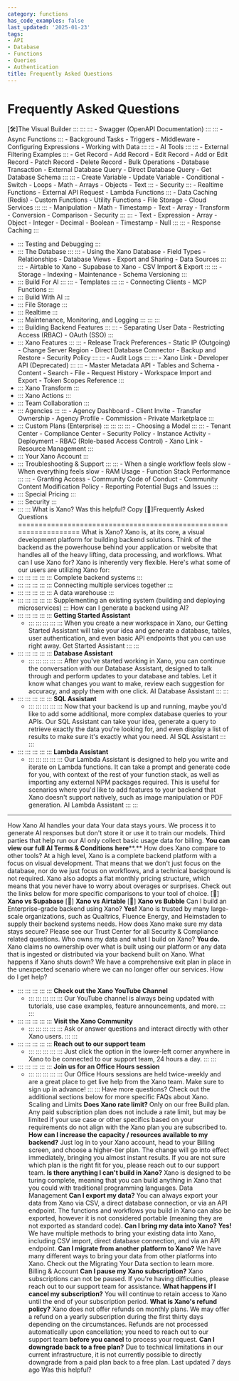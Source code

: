 ```yaml
---
category: functions
has_code_examples: false
last_updated: '2025-01-23'
tags:
- API
- Database
- Functions
- Queries
- Authentication
title: Frequently Asked Questions
---
```


# Frequently Asked Questions

[🛠️]The Visual Builder
    :::
        ::: 
            ::: 
            -   Swagger (OpenAPI Documentation)
            :::
            ::: 
            -   Async Functions
            :::
        -   Background Tasks
        -   Triggers
        -   Middleware
        -   Configuring Expressions
        -   Working with Data
        :::
        ::: 
        -   AI Tools
            ::: 
                ::: 
                -   External Filtering Examples
                :::
            -   Get Record
            -   Add Record
            -   Edit Record
            -   Add or Edit Record
            -   Patch Record
            -   Delete Record
            -   Bulk Operations
            -   Database Transaction
            -   External Database Query
            -   Direct Database Query
            -   Get Database Schema
            :::
            ::: 
            -   Create Variable
            -   Update Variable
            -   Conditional
            -   Switch
            -   Loops
            -   Math
            -   Arrays
            -   Objects
            -   Text
            :::
        -   Security
            ::: 
            -   Realtime Functions
            -   External API Request
            -   Lambda Functions
            :::
        -   Data Caching (Redis)
        -   Custom Functions
        -   Utility Functions
        -   File Storage
        -   Cloud Services
        :::
        ::: 
        -   Manipulation
        -   Math
        -   Timestamp
        -   Text
        -   Array
        -   Transform
        -   Conversion
        -   Comparison
        -   Security
        :::
        ::: 
        -   Text
        -   Expression
        -   Array
        -   Object
        -   Integer
        -   Decimal
        -   Boolean
        -   Timestamp
        -   Null
        :::
        ::: 
        -   Response Caching
        :::
-   ::: 
    Testing and Debugging
    :::
-   ::: 
    The Database
    :::
        ::: 
        -   Using the Xano Database
        -   Field Types
        -   Relationships
        -   Database Views
        -   Export and Sharing
        -   Data Sources
        :::
        ::: 
        -   Airtable to Xano
        -   Supabase to Xano
        -   CSV Import & Export
        :::
        ::: 
        -   Storage
        -   Indexing
        -   Maintenance
        -   Schema Versioning
        :::
-   ::: 
    Build For AI
    :::
        ::: 
        -   Templates
        :::
        ::: 
        -   Connecting Clients
        -   MCP Functions
        :::
-   ::: 
    Build With AI
    :::
-   ::: 
    File Storage
    :::
-   ::: 
    Realtime
    :::
-   ::: 
    Maintenance, Monitoring, and Logging
    :::
        ::: 
        :::
-   ::: 
    Building Backend Features
    :::
        ::: 
        -   Separating User Data
        -   Restricting Access (RBAC)
        -   OAuth (SSO)
        :::
-   ::: 
    Xano Features
    :::
        ::: 
        -   Release Track Preferences
        -   Static IP (Outgoing)
        -   Change Server Region
        -   Direct Database Connector
        -   Backup and Restore
        -   Security Policy
        :::
        ::: 
        -   Audit Logs
        :::
        ::: 
        -   Xano Link
        -   Developer API (Deprecated)
        :::
        ::: 
        -   Master Metadata API
        -   Tables and Schema
        -   Content
        -   Search
        -   File
        -   Request History
        -   Workspace Import and Export
        -   Token Scopes Reference
        :::
-   ::: 
    Xano Transform
    :::
-   ::: 
    Xano Actions
    :::
-   ::: 
    Team Collaboration
    :::
-   ::: 
    Agencies
    :::
        ::: 
        -   Agency Dashboard
        -   Client Invite
        -   Transfer Ownership
        -   Agency Profile
        -   Commission
        -   Private Marketplace
        :::
-   ::: 
    Custom Plans (Enterprise)
    :::
        ::: 
            ::: 
                ::: 
                -   Choosing a Model
                :::
            :::
        -   Tenant Center
        -   Compliance Center
        -   Security Policy
        -   Instance Activity
        -   Deployment
        -   RBAC (Role-based Access Control)
        -   Xano Link
        -   Resource Management
        :::
-   ::: 
    Your Xano Account
    :::
-   ::: 
    Troubleshooting & Support
    :::
        ::: 
        -   When a single workflow feels slow
        -   When everything feels slow
        -   RAM Usage
        -   Function Stack Performance
        :::
        ::: 
        -   Granting Access
        -   Community Code of Conduct
        -   Community Content Modification Policy
        -   Reporting Potential Bugs and Issues
        :::
-   ::: 
    Special Pricing
    :::
-   ::: 
    Security
    :::
-   ::: 
    :::
    What is Xano?
Was this helpful?
Copy
[🌟]Frequently Asked Questions 
==================================================================
What is Xano?
Xano is, at its core, a visual development platform for building backend solutions. Think of the backend as the powerhouse behind your application or website that handles all of the heavy lifting, data processing, and workflows.
What can I use Xano for?
Xano is inherently very flexible. Here\'s what some of our users are utilizing Xano for:
-   ::: 
    ::: 
    :::
    :::
    ::: 
    Complete backend systems
    :::
-   ::: 
    ::: 
    :::
    :::
    ::: 
    Connecting multiple services together
    :::
-   ::: 
    ::: 
    :::
    :::
    ::: 
    A data warehouse
    :::
-   ::: 
    ::: 
    :::
    :::
    ::: 
    Supplementing an existing system (building and deploying microservices)
    :::
How can I generate a backend using AI?
-   ::: 
    ::: 
    :::
    :::
    ::: 
    **Getting Started Assistant**
    -   ::: 
        ::: 
        :::
        :::
        ::: 
        When you create a new workspace in Xano, our Getting Started Assistant will take your idea and generate a database, tables, user authentication, and even basic API endpoints that you can use right away.
        Get Started Assistant
        :::
    :::
-   ::: 
    ::: 
    :::
    :::
    ::: 
    **Database Assistant**
    -   ::: 
        ::: 
        :::
        :::
        ::: 
        After you\'ve started working in Xano, you can continue the conversation with our Database Assistant, designed to talk through and perform updates to your database and tables. Let it know what changes you want to make, review each suggestion for accuracy, and apply them with one click.
        AI Database Assistant
        :::
    :::
-   ::: 
    ::: 
    :::
    :::
    ::: 
    **SQL Assistant**
    -   ::: 
        ::: 
        :::
        :::
        ::: 
        Now that your backend is up and running, maybe you\'d like to add some additional, more complex database queries to your APIs. Our SQL Assistant can take your idea, generate a query to retrieve exactly the data you\'re looking for, and even display a list of results to make sure it\'s exactly what you need.
        AI SQL Assistant
        :::
    :::
-   ::: 
    ::: 
    :::
    :::
    ::: 
    **Lambda Assistant**
    -   ::: 
        ::: 
        :::
        :::
        ::: 
        Our Lambda Assistant is designed to help you write and iterate on Lambda functions. It can take a prompt and generate code for you, with context of the rest of your function stack, as well as importing any external NPM packages required. This is useful for scenarios where you\'d like to add features to your backend that Xano doesn\'t support natively, such as image manipulation or PDF generation.
        AI Lambda Assistant
        :::
    :::
------------------------------------------------------------------------
How Xano AI handles your data
Your data stays yours. We process it to generate AI responses but don\'t store it or use it to train our models. Third parties that help run our AI only collect basic usage data for billing.
**You can view our full AI Terms & Conditions** **here****.**
How does Xano compare to other tools?
At a high level, Xano is a complete backend platform with a focus on visual development. That means that we don\'t just focus on the database, nor do we just focus on workflows, and a technical background is not required.
Xano also adopts a flat monthly pricing structure, which means that you never have to worry about overages or surprises.
Check out the links below for more specific comparisons to your tool of choice.
[🔗] **Xano vs Supabase**
[🔗] **Xano vs Airtable**
[🔗] **Xano vs Bubble**
Can I build an Enterprise-grade backend using Xano?
**Yes!** Xano is trusted by many large-scale organizations, such as Qualtrics, Fluence Energy, and Heimstaden to supply their backend systems needs.
How does Xano make sure my data stays secure?
Please see our Trust Center for all Security & Compliance related questions.
Who owns my data and what I build on Xano?
**You do.** Xano claims no ownership over what is built using our platform or any data that is ingested or distributed via your backend built on Xano.
What happens if Xano shuts down?
We have a comprehensive exit plan in place in the unexpected scenario where we can no longer offer our services.
How do I get help?
-   ::: 
    ::: 
    :::
    :::
    ::: 
    **Check out the Xano YouTube Channel**
    -   ::: 
        ::: 
        :::
        :::
        ::: 
        Our YouTube channel is always being updated with tutorials, use case examples, feature announcements, and more.
        :::
    :::
-   ::: 
    ::: 
    :::
    :::
    ::: 
    **Visit the Xano Community**
    -   ::: 
        ::: 
        :::
        :::
        ::: 
        Ask or answer questions and interact directly with other Xano users.
        :::
    :::
-   ::: 
    ::: 
    :::
    :::
    ::: 
    **Reach out to our support team**
    -   ::: 
        ::: 
        :::
        :::
        ::: 
        Just click the option in the lower-left corner anywhere in Xano to be connected to our support team, 24 hours a day.
        :::
    :::
-   ::: 
    ::: 
    :::
    :::
    ::: 
    **Join us for an Office Hours session**
    -   ::: 
        ::: 
        :::
        :::
        ::: 
        Our Office Hours sessions are held twice-weekly and are a great place to get live help from the Xano team. Make sure to sign up in advance!
        :::
    :::
Have more questions?
Check out the additional sections below for more specific FAQs about Xano.
Scaling and Limits
**Does Xano rate limit?**
Only on our free Build plan. Any paid subscription plan does not include a rate limit, but may be limited if your use case or other specifics based on your requirements do not align with the Xano plan you are subscribed to.
**How can I increase the capacity / resources available to my backend?**
Just log in to your Xano account, head to your Billing screen, and choose a higher-tier plan. The change will go into effect immediately, bringing you almost instant results. If you are not sure which plan is the right fit for you, please reach out to our support team.
**Is there anything I can\'t build in Xano?**
Xano is designed to be turing complete, meaning that you can build anything in Xano that you could with traditional programming languages.
Data Management
**Can I export my data?**
You can always export your data from Xano via CSV, a direct database connection, or via an API endpoint. The functions and workflows you build in Xano can also be exported, however it is not considered portable (meaning they are not exported as standard code).
**Can I bring my data into Xano?**
**Yes!** We have multiple methods to bring your existing data into Xano, including CSV import, direct database connection, and via an API endpoint.
**Can I migrate from another platform to Xano?**
We have many different ways to bring your data from other platforms into Xano. Check out the Migrating Your Data section to learn more.
Billing & Account
**Can I pause my Xano subscription?**
Xano subscriptions can not be paused. If you\'re having difficulties, please reach out to our support team for assistance.
**What happens if I cancel my subscription?**
You will continue to retain access to Xano until the end of your subscription period.
**What is Xano\'s refund policy?**
Xano does not offer refunds on monthly plans. We may offer a refund on a yearly subscription during the first thirty days depending on the circumstances. Refunds are not processed automatically upon cancellation; you need to reach out to our support team **before you cancel** to process your request.
**Can I downgrade back to a free plan?**
Due to technical limitations in our current infrastructure, it is not currently possible to directly downgrade from a paid plan back to a free plan.
Last updated 7 days ago
Was this helpful?